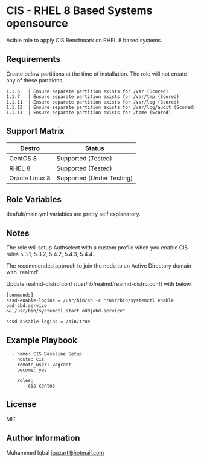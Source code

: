 CIS - RHEL 8 Based Systems opensource
=========

Asible role to apply CIS Benchmark on RHEL 8 based systems.


Requirements
------------

Create below partitions at the time of installation. The role will not create any of these partitions. 

```
1.1.6   | Ensure separate partition exists for /var (Scored)
1.1.7   | Ensure separate partition exists for /var/tmp (Scored)
1.1.11  | Ensure separate partition exists for /var/log (Scored)
1.1.12  | Ensure separate partition exists for /var/log/audit (Scored)
1.1.13  | Ensure separate partition exists for /home (Scored)

```

Support Matrix
--------------

| Destro | Status |
| --- | --- |
| CentOS 8 | Supported (Tested) | 
| RHEL 8 | Supported (Tested) |
| Oracle Linux 8 | Supported (Under Testing) |


Role Variables
--------------

deafult/main.yml variables are pretty self explanatory. 


Notes
------


The role will setup Authselect with a custom profile when you enable CIS rules 5.3.1, 5.3.2, 5.4.2, 5.4.3, 5.4.4. 

The recommended approch to join the node to an Active Directory domain with 'realmd'

Update realmd-distro conf (/usr/lib/realmd/realmd-distro.conf) with below.
```
[commands]
sssd-enable-logins = /usr/bin/sh -c "/usr/bin/systemctl enable oddjobd.service
&& /usr/bin/systemctl start oddjobd.service"

sssd-disable-logins = /bin/true
```
Example Playbook
----------------

```
  - name: CIS Baseline Setup
    hosts: cis
    remote_user: vagrant
    become: yes

    roles:
      - cis-centos
```

License
-------

MIT

Author Information
------------------

Muhammed Iqbal <iquzart@hotmail.com>
